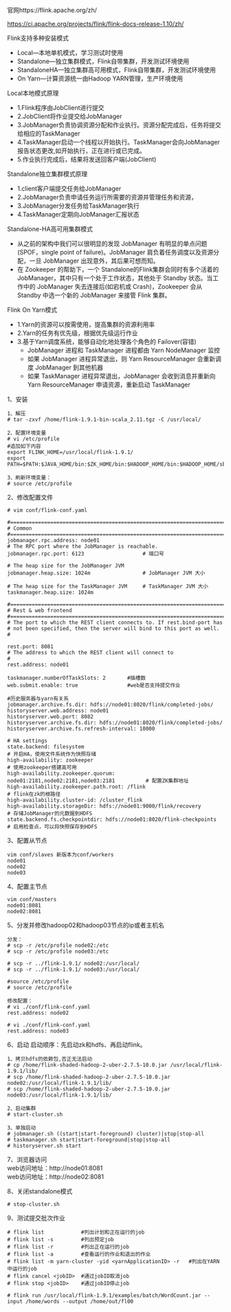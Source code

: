 官网https://flink.apache.org/zh/

https://ci.apache.org/projects/flink/flink-docs-release-1.10/zh/

Flink支持多种安装模式
- Local—本地单机模式，学习测试时使用
- Standalone—独立集群模式，Flink自带集群，开发测试环境使用
- StandaloneHA—独立集群高可用模式，Flink自带集群，开发测试环境使用
- On Yarn—计算资源统一由Hadoop YARN管理，生产环境使用

Local本地模式原理
- 1.Flink程序由JobClient进行提交
- 2.JobClient将作业提交给JobManager
- 3.JobManager负责协调资源分配和作业执行。资源分配完成后，任务将提交给相应的TaskManager
- 4.TaskManager启动一个线程以开始执行。TaskManager会向JobManager报告状态更改,如开始执行，正在进行或已完成。 
- 5.作业执行完成后，结果将发送回客户端(JobClient)

Standalone独立集群模式原理
- 1.client客户端提交任务给JobManager
- 2.JobManager负责申请任务运行所需要的资源并管理任务和资源，
- 3.JobManager分发任务给TaskManager执行
- 4.TaskManager定期向JobManager汇报状态

Standalone-HA高可用集群模式
- 从之前的架构中我们可以很明显的发现 JobManager 有明显的单点问题(SPOF，single point of failure)。JobManager 肩负着任务调度以及资源分配，一旦 JobManager 出现意外，其后果可想而知。
- 在 Zookeeper 的帮助下，一个 Standalone的Flink集群会同时有多个活着的 JobManager，其中只有一个处于工作状态，其他处于 Standby 状态。当工作中的 JobManager 失去连接后(如宕机或 Crash)，Zookeeper 会从 Standby 中选一个新的 JobManager 来接管 Flink 集群。

Flink On Yarn模式
- 1.Yarn的资源可以按需使用，提高集群的资源利用率
- 2.Yarn的任务有优先级，根据优先级运行作业
- 3.基于Yarn调度系统，能够自动化地处理各个角色的 Failover(容错)
  - JobManager 进程和 TaskManager 进程都由 Yarn NodeManager 监控
  - 如果 JobManager 进程异常退出，则 Yarn ResourceManager 会重新调度 JobManager 到其他机器
  - 如果 TaskManager 进程异常退出，JobManager 会收到消息并重新向 Yarn ResourceManager 申请资源，重新启动 TaskManager


1、安装
```
1、解压
# tar -zxvf /home/flink-1.9.1-bin-scala_2.11.tgz -C /usr/local/

2、配置环境变量
# vi /etc/profile
#追加如下内容
export FLINK_HOME=/usr/local/flink-1.9.1/
export
PATH=$PATH:$JAVA_HOME/bin:$ZK_HOME/bin:$HADOOP_HOME/bin:$HADOOP_HOME/sbin:$KAFKA_HOME/bin:$FLINK_HOME/bin

3、刷新环境变量：
# source /etc/profile
```

2、修改配置文件
```
# vim conf/flink-conf.yaml

#==============================================================================
# Common
#==============================================================================
jobmanager.rpc.address: node01
# The RPC port where the JobManager is reachable.
jobmanager.rpc.port: 6123                   # 端口号

# The heap size for the JobManager JVM
jobmanager.heap.size: 1024m                 # JobManager JVM 大小

# The heap size for the TaskManager JVM     # TaskManager JVM 大小
taskmanager.heap.size: 1024m

#==============================================================================
# Rest & web frontend
#==============================================================================
# The port to which the REST client connects to. If rest.bind-port has
# not been specified, then the server will bind to this port as well.
#

rest.port: 8081
# The address to which the REST client will connect to
#
rest.address: node01

taskmanager.numberOfTaskSlots: 2       #插槽数
web.submit.enable: true                #web是否支持提交作业

#历史服务器与yarn有关系
jobmanager.archive.fs.dir: hdfs://node01:8020/flink/completed-jobs/
historyserver.web.address: node01
historyserver.web.port: 8082
historyserver.archive.fs.dir: hdfs://node01:8020/flink/completed-jobs/
historyserver.archive.fs.refresh-interval: 10000

# HA settings
state.backend: filesystem                                                        # 开启HA，使用文件系统作为快照存储
high-availability: zookeeper                                                     # 使用zookeeper搭建高可用
high-availability.zookeeper.quorum: node01:2181,node02:2181,node03:2181          # 配置ZK集群地址
high-availability.zookeeper.path.root: /flink                                    # flink在zk的根路径
high-availability.cluster-id: /cluster_flink
high-availability.storageDir: hdfs://node01:9000/flink/recovery                  # 存储JobManager的元数据到HDFS
state.backend.fs.checkpointdir: hdfs://node01:8020/flink-checkpoints             # 启用检查点，可以将快照保存到HDFS
```

3、配置从节点
```
vim conf/slaves 新版本为conf/workers
node01
node02
node03
```

4、配置主节点
```
vim conf/masters
node01:8081
node02:8081
```

5、分发并修改hadoop02和hadoop03节点的ip或者主机名
```
分发：
# scp -r /etc/profile node02:/etc
# scp -r /etc/profile node03:/etc

# scp -r ../flink-1.9.1/ node02:/usr/local/
# scp -r ../flink-1.9.1/ node03:/usr/local/

#source /etc/profile
# source /etc/profile

修改配置：
# vi ./conf/flink-conf.yaml
rest.address: node02

# vi ./conf/flink-conf.yaml
rest.address: node03
```

6、启动
启动顺序：先启动zk和hdfs、再启动flink。
```
1、拷贝hdfs的依赖包,否正无法启动
# cp /home/flink-shaded-hadoop-2-uber-2.7.5-10.0.jar /usr/local/flink-1.9.1/lib/
# scp /home/flink-shaded-hadoop-2-uber-2.7.5-10.0.jar node02:/usr/local/flink-1.9.1/lib/
# scp /home/flink-shaded-hadoop-2-uber-2.7.5-10.0.jar node03:/usr/local/flink-1.9.1/lib/

2、启动集群
# start-cluster.sh

3、单独启动
# jobmanager.sh ((start|start-foreground) cluster)|stop|stop-all
# taskmanager.sh start|start-foreground|stop|stop-all
# historyserver.sh start
```

7、浏览器访问  
web访问地址：http://node01:8081  
web访问地址：http://node02:8081

8、关闭standalone模式
```
# stop-cluster.sh
```

9、测试提交批次作业
```
# flink list            #列出计划和正在运行的job
# flink list -s         #列出预定job
# flink list -r         #列出正在运行的job
# flink list -a         #查看运行的作业和退出的作业
# flink list -m yarn-cluster -yid <yarnApplicationID> -r   #列出在YARN 中运行的job
# flink cancel <jobID>  #通过jobID取消job
# flink stop <jobID>    #通过jobID停止job

# flink run /usr/local/flink-1.9.1/examples/batch/WordCount.jar --input /home/words --output /home/out/fl00
```





